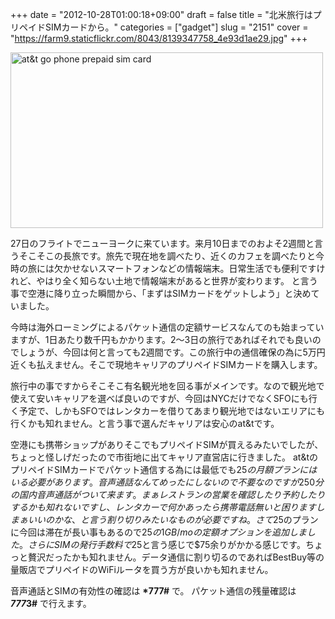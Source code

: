 +++
date = "2012-10-28T01:00:18+09:00"
draft = false
title = "北米旅行はプリペイドSIMカードから。"
categories = ["gadget"]
slug = "2151"
cover = "https://farm9.staticflickr.com/8043/8139347758_4e93d1ae29.jpg"
+++

<a href="https://www.flickr.com/photos/keruru/8139347758/" title="at&amp;t go phone prepaid sim card by けるる, on Flickr"><img src="https://farm9.staticflickr.com/8043/8139347758_4e93d1ae29.jpg" width="500" height="281" alt="at&amp;t go phone prepaid sim card"/></a>

27日のフライトでニューヨークに来ています。来月10日までのおよそ2週間と言うそこそこの長旅です。旅先で現在地を調べたり、近くのカフェを調べたりと今時の旅には欠かせないスマートフォンなどの情報端末。日常生活でも便利ですけれど、やはり全く知らない土地で情報端末があると世界が変わります。
と言う事で空港に降り立った瞬間から、「まずはSIMカードをゲットしよう」と決めていました。

今時は海外ローミングによるパケット通信の定額サービスなんてのも始まっていますが、1日あたり数千円もかかります。2〜3日の旅行であればそれでも良いのでしょうが、今回は何と言っても2週間です。この旅行中の通信確保の為に5万円近くも払えません。そこで現地キャリアのプリペイドSIMカードを購入します。

旅行中の事ですからそこそこ有名観光地を回る事がメインです。なので観光地で使えて安いキャリアを選べば良いのですが、今回はNYCだけでなくSFOにも行く予定で、しかもSFOではレンタカーを借りてあまり観光地ではないエリアにも行くかも知れません。と言う事で選んだキャリアは安心のat&tです。

空港にも携帯ショップがありそこでもプリペイドSIMが買えるみたいでしたが、ちょっと怪しげだったので市街地に出てキャリア直営店に行きました。
at&tのプリペイドSIMカードでパケット通信する為には最低でも$25の月額プランにはいる必要があります。音声通話なんてめったにしないので不要なのですが250分の国内音声通話がついて来ます。まぁレストランの営業を確認したり予約したりするかも知れないですし、レンタカーで何かあったら携帯電話無いと困りますしまぁいいのかな、と言う割り切りみたいなものが必要ですね。
さて$25のプランに今回は滞在が長い事もあるので$25の1GB/moの定額オプションを追加しました。さらにSIMの発行手数料で$25と言う感じで$75余りがかかる感じです。ちょっと贅沢だったかも知れません。データ通信に割り切るのであればBestBuy等の量販店でプリペイドのWiFiルータを買う方が良いかも知れません。

音声通話とSIMの有効性の確認は <strong>*777#</strong> で。
パケット通信の残量確認は <strong>*777*3#</strong> で行えます。
